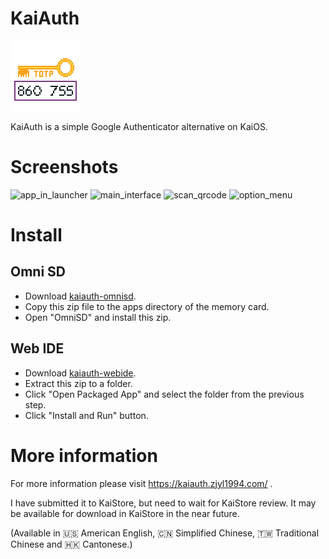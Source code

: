 # KaiAuth

![KaiAuth icon](img/icons/app_112.png)

KaiAuth is a simple Google Authenticator alternative on KaiOS.

# Screenshots

![app_in_launcher](https://kaiauth.zjyl1994.com/img/app_in_launcher.png)
![main_interface](https://kaiauth.zjyl1994.com/img/main_interface.png)
![scan_qrcode](https://kaiauth.zjyl1994.com/img/scan_qrcode.png)
![option_menu](https://kaiauth.zjyl1994.com/img/option_menu.png)

# Install

## Omni SD
- Download [kaiauth-omnisd](https://github.com/zjyl1994/KaiAuth/releases/download/v1.1.1/kaiauth-v1.1.1-omnisd.zip).
- Copy this zip file to the apps directory of the memory card.
- Open "OmniSD" and install this zip.

## Web IDE
- Download [kaiauth-webide](https://github.com/zjyl1994/KaiAuth/releases/download/v1.1.1/kaiauth-v1.1.1-webide.zip).
- Extract this zip to a folder.
- Click "Open Packaged App" and select the folder from the previous step.
- Click "Install and Run" button.

# More information
For more information please visit https://kaiauth.zjyl1994.com/ .

I have submitted it to KaiStore, but need to wait for KaiStore review. It may be available for download in KaiStore in the near future.

(Available in 🇺🇸 American English, 🇨🇳 Simplified Chinese, 🇹🇼 Traditional Chinese and 🇭🇰 Cantonese.)